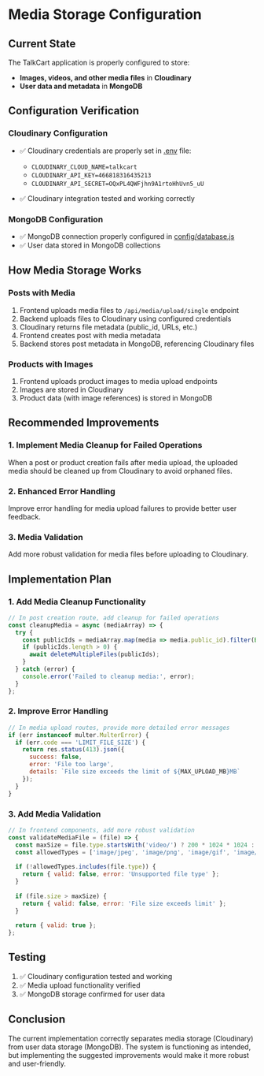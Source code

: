 # Media Storage Configuration

## Current State

The TalkCart application is properly configured to store:
- **Images, videos, and other media files** in **Cloudinary**
- **User data and metadata** in **MongoDB**

## Configuration Verification

### Cloudinary Configuration
- ✅ Cloudinary credentials are properly set in [.env](file:///d:/talkcart/backend/.env) file:
  - `CLOUDINARY_CLOUD_NAME=talkcart`
  - `CLOUDINARY_API_KEY=466818316435213`
  - `CLOUDINARY_API_SECRET=OQxPL4QWFjhn9A1rtoHhUvn5_uU`

- ✅ Cloudinary integration tested and working correctly

### MongoDB Configuration
- ✅ MongoDB connection properly configured in [config/database.js](file:///d:/talkcart/backend/config/database.js)
- ✅ User data stored in MongoDB collections

## How Media Storage Works

### Posts with Media
1. Frontend uploads media files to `/api/media/upload/single` endpoint
2. Backend uploads files to Cloudinary using configured credentials
3. Cloudinary returns file metadata (public_id, URLs, etc.)
4. Frontend creates post with media metadata
5. Backend stores post metadata in MongoDB, referencing Cloudinary files

### Products with Images
1. Frontend uploads product images to media upload endpoints
2. Images are stored in Cloudinary
3. Product data (with image references) is stored in MongoDB

## Recommended Improvements

### 1. Implement Media Cleanup for Failed Operations
When a post or product creation fails after media upload, the uploaded media should be cleaned up from Cloudinary to avoid orphaned files.

### 2. Enhanced Error Handling
Improve error handling for media upload failures to provide better user feedback.

### 3. Media Validation
Add more robust validation for media files before uploading to Cloudinary.

## Implementation Plan

### 1. Add Media Cleanup Functionality
```javascript
// In post creation route, add cleanup for failed operations
const cleanupMedia = async (mediaArray) => {
  try {
    const publicIds = mediaArray.map(media => media.public_id).filter(Boolean);
    if (publicIds.length > 0) {
      await deleteMultipleFiles(publicIds);
    }
  } catch (error) {
    console.error('Failed to cleanup media:', error);
  }
};
```

### 2. Improve Error Handling
```javascript
// In media upload routes, provide more detailed error messages
if (err instanceof multer.MulterError) {
  if (err.code === 'LIMIT_FILE_SIZE') {
    return res.status(413).json({
      success: false,
      error: 'File too large',
      details: `File size exceeds the limit of ${MAX_UPLOAD_MB}MB`
    });
  }
}
```

### 3. Add Media Validation
```javascript
// In frontend components, add more robust validation
const validateMediaFile = (file) => {
  const maxSize = file.type.startsWith('video/') ? 200 * 1024 * 1024 : 10 * 1024 * 1024;
  const allowedTypes = ['image/jpeg', 'image/png', 'image/gif', 'image/webp', 'video/mp4', 'video/webm'];
  
  if (!allowedTypes.includes(file.type)) {
    return { valid: false, error: 'Unsupported file type' };
  }
  
  if (file.size > maxSize) {
    return { valid: false, error: 'File size exceeds limit' };
  }
  
  return { valid: true };
};
```

## Testing

1. ✅ Cloudinary configuration tested and working
2. ✅ Media upload functionality verified
3. ✅ MongoDB storage confirmed for user data

## Conclusion

The current implementation correctly separates media storage (Cloudinary) from user data storage (MongoDB). The system is functioning as intended, but implementing the suggested improvements would make it more robust and user-friendly.
